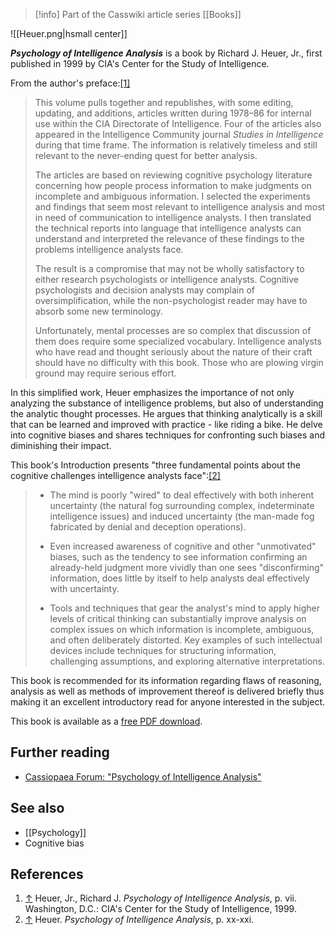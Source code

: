> [!info] Part of the Casswiki article series [[Books]]

![[Heuer.png|hsmall center]]


_**Psychology of Intelligence Analysis**_ is a book by Richard J. Heuer, Jr., first published in 1999 by CIA's Center for the Study of Intelligence.

From the author's preface:[\[1\]](#cite_note-1)

> This volume pulls together and republishes, with some editing, updating, and additions, articles written during 1978–86 for internal use within the CIA Directorate of Intelligence. Four of the articles also appeared in the Intelligence Community journal _Studies in Intelligence_ during that time frame. The information is relatively timeless and still relevant to the never-ending quest for better analysis.
> 
> The articles are based on reviewing cognitive psychology literature concerning how people process information to make judgments on incomplete and ambiguous information. I selected the experiments and findings that seem most relevant to intelligence analysis and most in need of communication to intelligence analysts. I then translated the technical reports into language that intelligence analysts can understand and interpreted the relevance of these findings to the problems intelligence analysts face.
> 
> The result is a compromise that may not be wholly satisfactory to either research psychologists or intelligence analysts. Cognitive psychologists and decision analysts may complain of oversimplification, while the non-psychologist reader may have to absorb some new terminology.
> 
> Unfortunately, mental processes are so complex that discussion of them does require some specialized vocabulary. Intelligence analysts who have read and thought seriously about the nature of their craft should have no difficulty with this book. Those who are plowing virgin ground may require serious effort.

In this simplified work, Heuer emphasizes the importance of not only analyzing the substance of intelligence problems, but also of understanding the analytic thought processes. He argues that thinking analytically is a skill that can be learned and improved with practice - like riding a bike. He delve into cognitive biases and shares techniques for confronting such biases and diminishing their impact.

This book's Introduction presents "three fundamental points about the cognitive challenges intelligence analysts face":[\[2\]](#cite_note-2)

> *   The mind is poorly "wired" to deal effectively with both inherent uncertainty (the natural fog surrounding complex, indeterminate intelligence issues) and induced uncertainty (the man-made fog fabricated by denial and deception operations).
> 
> *   Even increased awareness of cognitive and other "unmotivated" biases, such as the tendency to see information confirming an already-held judgment more vividly than one sees "disconfirming" information, does little by itself to help analysts deal effectively with uncertainty.
> 
> *   Tools and techniques that gear the analyst's mind to apply higher levels of critical thinking can substantially improve analysis on complex issues on which information is incomplete, ambiguous, and often deliberately distorted. Key examples of such intellectual devices include techniques for structuring information, challenging assumptions, and exploring alternative interpretations.

This book is recommended for its information regarding flaws of reasoning, analysis as well as methods of improvement thereof is delivered briefly thus making it an excellent introductory read for anyone interested in the subject.

This book is available as a [free PDF download](Psychology_of_Intelligence.pdf).

Further reading
---------------

*   [Cassiopaea Forum: "Psychology of Intelligence Analysis"](https://cassiopaea.org/forum/index.php/topic,2569.0.html)

See also
--------

*   [[Psychology]]
*   Cognitive bias

References
----------

1.  [↑](#cite_ref-1) Heuer, Jr., Richard J. _Psychology of Intelligence Analysis_, p. vii. Washington, D.C.: CIA's Center for the Study of Intelligence, 1999.
2.  [↑](#cite_ref-2) Heuer. _Psychology of Intelligence Analysis_, p. xx-xxi.